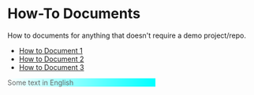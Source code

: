 # How-To Documents
How to documents for anything that doesn't require a demo project/repo. 

- [How to Document 1](doc1.md)
- [How to Document 2](doc2.md)
- [How to Document 3](doc3.md)

<p style="color: #666; background: linear-gradient(to right, #FFF, #0FF); width: 300px;">
  Some text in English
</p>
